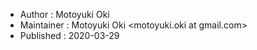 * Author : Motoyuki Oki
* Maintainer : Motoyuki Oki \<motoyuki.oki at gmail.com\>
* Published : 2020-03-29
